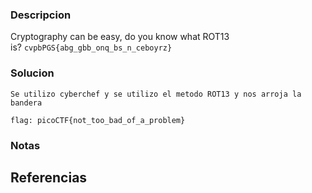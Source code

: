 
### Descripcion

Cryptography can be easy, do you know what ROT13 is? `cvpbPGS{abg_gbb_onq_bs_n_ceboyrz}`

### Solucion

```
Se utilizo cyberchef y se utilizo el metodo ROT13 y nos arroja la bandera

flag: picoCTF{not_too_bad_of_a_problem}

```

### Notas



## Referencias
